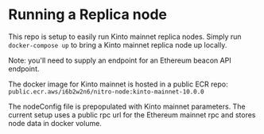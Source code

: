 # Running a Replica node

This repo is setup to easily run Kinto mainnet replica nodes. Simply run `docker-compose up` to bring a Kinto mainnet replica node up locally.

Note: you'll need to supply an endpoint for an Ethereum beacon API endpoint.

The docker image for Kinto mainnet is hosted in a public ECR repo: `public.ecr.aws/i6b2w2n6/nitro-node:kinto-mainnet-10.0.0`

The nodeConfig file is prepopulated with Kinto mainnet parameters. The current setup uses a public rpc url for the Ethereum mainnet rpc and stores node data in docker volume.
